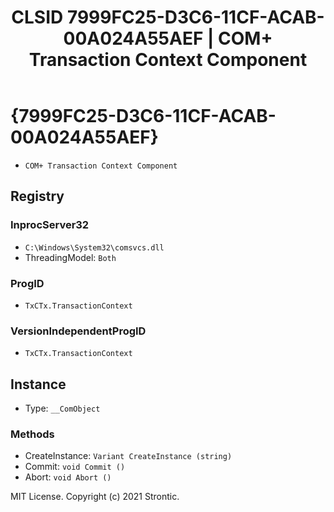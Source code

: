 ﻿---
title: "CLSID 7999FC25-D3C6-11CF-ACAB-00A024A55AEF | COM+ Transaction Context Component"
excerpt: What is COM-Object CLSID 7999FC25-D3C6-11CF-ACAB-00A024A55AEF?
---

# {7999FC25-D3C6-11CF-ACAB-00A024A55AEF}

* `COM+ Transaction Context Component`

## Registry


### InprocServer32

* `C:\Windows\System32\comsvcs.dll`
* ThreadingModel: `Both`

### ProgID

* `TxCTx.TransactionContext`

### VersionIndependentProgID

* `TxCTx.TransactionContext`

## Instance

* Type: `__ComObject`

### Methods

* CreateInstance: `Variant CreateInstance (string)`
* Commit: `void Commit ()`
* Abort: `void Abort ()`

MIT License. Copyright (c) 2021 Strontic.


